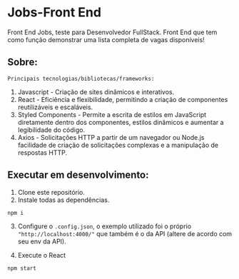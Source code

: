 # Jobs-Front End

Front End Jobs, teste para Desenvolvedor FullStack.
Front End que tem como função demonstrar uma lista completa de vagas disponíveis!

## Sobre:

`Principais tecnologias/bibliotecas/frameworks:`

1. Javascript - Criação de sites dinâmicos e interativos.
2. React - Eficiência e flexibilidade, permitindo a criação de componentes reutilizáveis e escaláveis.
3. Styled Components - Permite a escrita de estilos em JavaScript diretamente dentro dos componentes, estilos dinâmicos e aumentar a legibilidade do código.
4. Axios - Solicitações HTTP a partir de um navegador ou Node.js facilidade de criação de solicitações complexas e a manipulação de respostas HTTP.

## Executar em desenvolvimento:


1. Clone este repositório.
2. Instale todas as dependências.

```bash
npm i
```

3. Configure o `.config.json`, o exemplo utilizado foi o próprio `"http://localhost:4000/"` que também é o da API (altere de acordo com seu env da API).

4. Execute o React

```bash
npm start
```